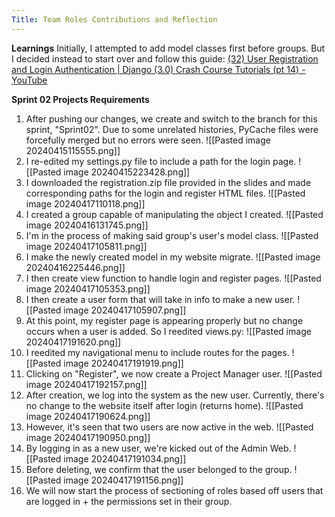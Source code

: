 ```yaml
---
Title: Team Roles Contributions and Reflection
---
```

**Learnings**
	Initially, I attempted to add model classes first before groups. But I decided instead to start over and follow this guide: [(32) User Registration and Login Authentication | Django (3.0) Crash Course Tutorials (pt 14) - YouTube](https://www.youtube.com/watch?v=tUqUdu0Sjyc&list=PL-51WBLyFTg2vW-_6XBoUpE7vpmoR3ztO&index=16&ab_channel=DennisIvy)


**Sprint 02 Projects Requirements**
1. After pushing our changes, we create and switch to the branch for this sprint, "Sprint02". Due to some unrelated histories, PyCache files were forcefully merged but no errors were seen.
![[Pasted image 20240415115555.png]]
2. I re-edited my settings.py file to include a path for the login page.
![[Pasted image 20240415223428.png]]
3. I downloaded the registration.zip file provided in the slides and made corresponding paths for the login and register HTML files.
![[Pasted image 20240417110118.png]]
4. I created a group capable of manipulating the object I created.
![[Pasted image 20240416131745.png]]
5. I'm in the process of making said group's user's model class.
![[Pasted image 20240417105811.png]]
6. I make the newly created model in my website migrate.
![[Pasted image 20240416225446.png]]
7. I then create view function to handle login and register pages.
![[Pasted image 20240417105353.png]]
8. I then create a user form that will take in info to make a new user.
![[Pasted image 20240417105907.png]]
9. At this point, my register page is appearing properly but no  change occurs when a user is added. So I reedited views.py:
![[Pasted image 20240417191620.png]]
10. I reedited my navigational menu to include routes for the pages.
![[Pasted image 20240417191919.png]]
11. Clicking on "Register", we now create a Project Manager user.
![[Pasted image 20240417192157.png]]
12. After creation, we log into the system as the new user. Currently, there's no change to the website itself after login (returns home).
![[Pasted image 20240417190624.png]]
13. However, it's seen that two users are now active in the web.
![[Pasted image 20240417190950.png]]
14. By logging in as a new user, we're kicked out of the Admin Web.
![[Pasted image 20240417191034.png]]
15. Before deleting, we confirm that the user belonged to the group.
![[Pasted image 20240417191156.png]]
16. We will now start the process of sectioning of roles based off users that are logged in + the permissions set in their group.

